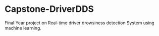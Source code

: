 # Capstone-DriverDDS
Final Year project on Real-time driver drowsiness detection System using machine learning.
